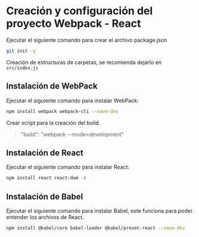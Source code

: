 

# Creación y configuración del proyecto Webpack - React


Ejecutar el siguiente comando para crear el archivo package.json
```sh
git init -y
```

Creación de estructuras de carpetas, se recomienda dejarlo en `src/index.js`

## Instalación de WebPack
Ejecutar el siguiente comando para instalar WebPack:
```sh
npm install webpack webpack-cli --save-dev
```

Crear script para la creación del build.
> "build": "webpack --mode=development"

## Instalación de React
Ejecutar el siguiente comando para instalar React:
```sh
npm install react react-dom -E
```

## Instalación de Babel
Ejecutar el siguiente comando para instalar Babel, este funciona para poder entender los archivos de React.
```sh
npm install @babel/core babel-loader @babel/preset-react --save-dev
```

